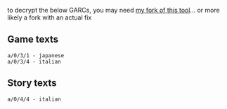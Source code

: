 to decrypt the below GARCs, you may need [my fork of this tool](https://github.com/vgmoose/GARC-Unpack)... or more likely a fork with an actual fix

## Game texts
```
a/0/3/1 - japanese
a/0/3/4 - italian
```

## Story texts
```
a/0/4/4 - italian
```

